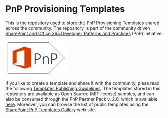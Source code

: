 # PnP Provisioning Templates
This is the repository used to store the PnP Provisioning Templates shared across the community. 
The repository is part of the community driven [SharePoint and Office 365 Developer Patterns and Practices](http://aka.ms/SharePointPnP) (PnP) initiative. 

![](./PnP.png)

If you like to create a template and share it with the community, plese read the following [Templates Publishing Guidelines](./Documentation/Publishing-Guidelines.md).
The templates stored in this repository are available as Open Source (MIT license) samples, and can also be consumed through the PnP Partner Pack v. 2.0, which is available [here](https://github.com/OfficeDev/PnP-Partner-Pack).
Moreover, you can browse the list of public templates using the [SharePoint PnP Templates Gallery](http://templates-gallery.sharepointpnp.com/) web site.
